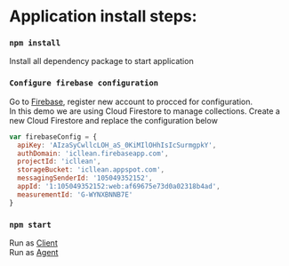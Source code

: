 # Application install steps:

### `npm install`

Install all dependency package to start application

### `Configure firebase configuration`

Go to [Firebase](https://firebase.google.com/), register new account to procced for configuration.\
In this demo we are using Cloud Firestore to manage collections. Create a new Cloud Firestore and replace the configuration below

```js
var firebaseConfig = {
  apiKey: 'AIzaSyCwllcLOH_aS_0KiMIlOHhIsIcSurmgpkY',
  authDomain: 'icllean.firebaseapp.com',
  projectId: 'icllean',
  storageBucket: 'icllean.appspot.com',
  messagingSenderId: '105049352152',
  appId: '1:105049352152:web:af69675e73d0a02318b4ad',
  measurementId: 'G-WYNXBNNB7E'
}
```

### `npm start`

Run as [Client](http://localhost:8080/)\
Run as [Agent](http://localhost:8080/agent)
